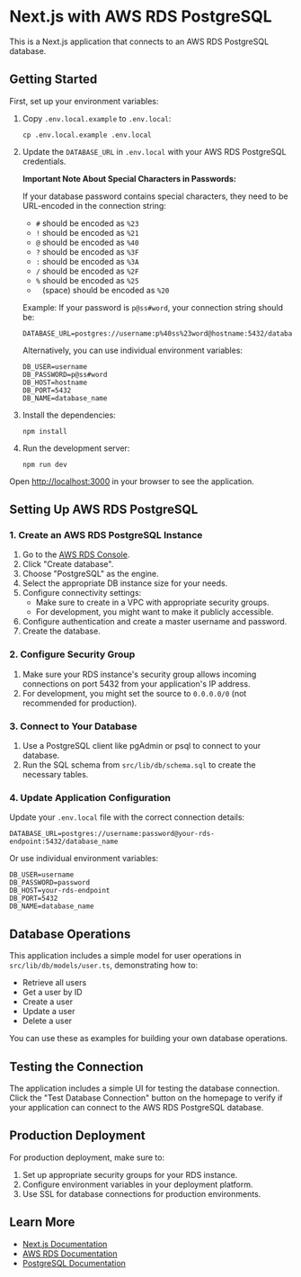 # Next.js with AWS RDS PostgreSQL

This is a Next.js application that connects to an AWS RDS PostgreSQL database.

## Getting Started

First, set up your environment variables:

1. Copy `.env.local.example` to `.env.local`:
   ```
   cp .env.local.example .env.local
   ```

2. Update the `DATABASE_URL` in `.env.local` with your AWS RDS PostgreSQL credentials.
   
   **Important Note About Special Characters in Passwords:**
   
   If your database password contains special characters, they need to be URL-encoded in the connection string:
   
   - `#` should be encoded as `%23`
   - `!` should be encoded as `%21`
   - `@` should be encoded as `%40`
   - `?` should be encoded as `%3F`
   - `:` should be encoded as `%3A`
   - `/` should be encoded as `%2F`
   - `%` should be encoded as `%25`
   - ` ` (space) should be encoded as `%20`
   
   Example: If your password is `p@ss#word`, your connection string should be:
   ```
   DATABASE_URL=postgres://username:p%40ss%23word@hostname:5432/database_name
   ```
   
   Alternatively, you can use individual environment variables:
   ```
   DB_USER=username
   DB_PASSWORD=p@ss#word
   DB_HOST=hostname
   DB_PORT=5432
   DB_NAME=database_name
   ```

3. Install the dependencies:
   ```
   npm install
   ```

4. Run the development server:
   ```
   npm run dev
   ```

Open [http://localhost:3000](http://localhost:3000) in your browser to see the application.

## Setting Up AWS RDS PostgreSQL

### 1. Create an AWS RDS PostgreSQL Instance

1. Go to the [AWS RDS Console](https://console.aws.amazon.com/rds/).
2. Click "Create database".
3. Choose "PostgreSQL" as the engine.
4. Select the appropriate DB instance size for your needs.
5. Configure connectivity settings:
   - Make sure to create in a VPC with appropriate security groups.
   - For development, you might want to make it publicly accessible.
6. Configure authentication and create a master username and password.
7. Create the database.

### 2. Configure Security Group

1. Make sure your RDS instance's security group allows incoming connections on port 5432 from your application's IP address.
2. For development, you might set the source to `0.0.0.0/0` (not recommended for production).

### 3. Connect to Your Database

1. Use a PostgreSQL client like pgAdmin or psql to connect to your database.
2. Run the SQL schema from `src/lib/db/schema.sql` to create the necessary tables.

### 4. Update Application Configuration

Update your `.env.local` file with the correct connection details:

```
DATABASE_URL=postgres://username:password@your-rds-endpoint:5432/database_name
```

Or use individual environment variables:

```
DB_USER=username
DB_PASSWORD=password
DB_HOST=your-rds-endpoint
DB_PORT=5432
DB_NAME=database_name
```

## Database Operations

This application includes a simple model for user operations in `src/lib/db/models/user.ts`, demonstrating how to:

- Retrieve all users
- Get a user by ID
- Create a user
- Update a user
- Delete a user

You can use these as examples for building your own database operations.

## Testing the Connection

The application includes a simple UI for testing the database connection. Click the "Test Database Connection" button on the homepage to verify if your application can connect to the AWS RDS PostgreSQL database.

## Production Deployment

For production deployment, make sure to:

1. Set up appropriate security groups for your RDS instance.
2. Configure environment variables in your deployment platform.
3. Use SSL for database connections for production environments.

## Learn More

- [Next.js Documentation](https://nextjs.org/docs)
- [AWS RDS Documentation](https://docs.aws.amazon.com/rds/)
- [PostgreSQL Documentation](https://www.postgresql.org/docs/)


